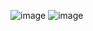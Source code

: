 ![image](https://github.com/heesoo-park/ForCodeKata/assets/80674868/aa7aa680-7412-4b13-822a-87e780f97875)
![image](https://github.com/heesoo-park/ForCodeKata/assets/80674868/e4ab56c5-cbf1-40b5-8dfe-0f0a10ed4083)
